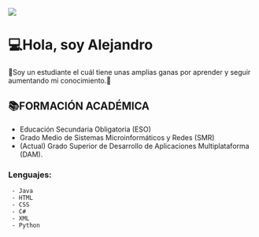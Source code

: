 ![]("C:\Users\alumnos\Pictures\banner.jpg")

# 💻​Hola, soy Alejandro 

👾​​Soy un estudiante el cuál tiene unas amplias ganas por aprender y seguir aumentando mi conocimiento.​📲​

## 📚​FORMACIÓN ACADÉMICA
  - Educación Secundaria Obligatoria (ESO)
  - Grado Medio de Sistemas Microinformáticos y Redes (SMR)
  - (Actual) Grado Superior de Desarrollo de Aplicaciones Multiplataforma (DAM).
  ### Lenguajes:
     - Java
     - HTML
     - CSS
     - C#
     - XML
     - Python
